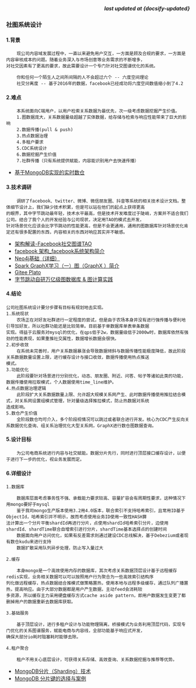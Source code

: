 <p align="right"><b><em>last updated at {docsify-updated}</em></b></p>

### 社图系统设计

#### 1.背景

```
    现公司内容域发展过程中，一直以来避免用户交互，一方面是顾及合规的要求，一方面是内容审核成本的问题。随着业务深入与市场创意等业务需求的不断增多，
对社交因素有了更高的要求，故此需要设计一个专门针对社交图谱优化的系统。

    你和任何一个陌生人之间所间隔的人不会超过六个 -- 六度空间理论
    社交分离度 -- 基于2016年的数据，facebook已经成功将六度空间数值缩小到了4.2
```

#### 2.难点

```
    本系统面向C端用户，以用户检索关系数据为最优先，次一级考虑数据挖掘产生价值。
    1.图数据庞大，关系数据量级超越了实体数据，给存储与检索与响应性能带来了巨大的影响
    2.数据传播(pull & push)
    3.热点数据治理
    4.多租户要求
    5.CDC系统设计
    6.数据挖掘产生价值
    7.社群传播（只有系统提供赋能，内容能识别用户去快速传播）
```

* [基于MongoDB实现的实时数仓](https://www.jianshu.com/p/d05102817eb6)

#### 3.技术调研

```
    调研了facebook、twitter、微博、微信朋友圈、抖音等系统的相关技术设计文档。整体细节设计上，我们缺少技术积累，但是可以站在他们的起点上获得更高
的眼界，其中字节跳动最年轻，技术水平最高，但是技术开发难度过于陡峭，方案并不适合我们公司。结合了我个人的开发经验与公司现状，决定用TAO的模式去开发，
针对场景优化应该会比字节跳动的性能更高，但是不会更通用，通用的图数据库针对场景优化肯定还有很多配置的东西，内容相关的东西对响应其实并不敏感。
```

* [架构解读-Facebook社交图谱TAO](https://zhuanlan.zhihu.com/p/158361250)
* [facebook 架构_facebook系统架构简介](https://blog.csdn.net/weixin_26714375/article/details/108907245)
* [Neo4j基础（详细）](https://www.jianshu.com/p/9e3c4892ab3e)
* [Spark GraphX学习（一）图（GraphX ）简介](https://blog.csdn.net/qq_41851454/article/details/80388443)
* [Gitee Plato](https://gitee.com/mirrors/plato)
* [字节跳动自研万亿级图数据库 & 图计算实践](https://blog.csdn.net/weixin_45825082/article/details/104497449?utm_medium=distribute.pc_relevant.none-task-blog-BlogCommendFromMachineLearnPai2-2.control&depth_1-utm_source=distribute.pc_relevant.none-task-blog-BlogCommendFromMachineLearnPai2-2.control)

#### 4.结论

```
公司社图系统设计要分步骤有目标有规划地去实现。
1.系统现状
    农场正在对好友社群进行一定程度的尝试，但是由于农场本身并没有进行强传播与便利地引导加好友，所以社群功能还是比较简单。目前基于单数据库单表单条数据
实现。得益于云服务对mysql的优化，在qps低于2w，数据量级低于2000w时，数据库依然有强劲的性能表现，如果重推社交属性，数据增长数据会很快。
2.初步收敛
    在系统未完善时，用户关系数据暴涨会导致数据倾斜与数据传播性能极度降低，故此阶段关系数据数量设置上限，进行缓存设计与接口收敛，数据传播使用热点推送
模式。
3.功能优化
    此阶段要针对场景进行分别优化，动态、朋友圈、附近、问答、帖子等诸如此类的功能，数据传播使用拉取模式，个人数据使用time_line维护。
4.热点数据治理逻辑
    此阶段扩大关系数据数量上限、允许超大规模关系网产生、此时数据传播使用推拉结合模式，对关系网设置组模式管理，针对量级选择推拉模式，防止热数据对系统
造成影响。
5.数仓产生价值
    全阶段数仓均可介入，多个阶段视情况可以跳过或者联合进行开发。核心为CDC产生反向关系数据优化查询、组关系治理优化大型关系网，GraphX进行数仓图数据查询。
```

#### 5.设计目标

```
    为公司电商系统进行内容与社交赋能。数据分片先行，同时进行顶层接口缓存设计，以便于进行下一步的优化，视业务发展而定。
```

#### 6.详细设计

```
1.数据库

    数据库层面考虑事务性不强、承载能力要求较高、容量扩容会有周期性要求，这种情况下用mongo要好于mysql
    鉴于我司mongo生产版本使用3.2用4.0版本，联合索引不支持哈希索引，且常用ID基于ObjectId，哈希索引并不明示，故而考虑使用业务ID使用一致性HASH算
法计算出一个分片平衡shardId再进行分片，点使用shardId哈希索引分片，边使用shardId、shardTime联合自增索引进行分片，shardTime基本选择点的创建时间
    数据面向用户访问优化，如果有反差需求则通过建设CDC总线解决，基于Debezium或者现有数仓kudu来进行支持
    数据扩散采用队列异步处理，防止写入量过大

2.缓存

    本身mongo是一个高效使用内存的数据库，其次考虑关系数据顶层设计基于远程缓存redis实现，业务相关数据可以可以按照用户行为聚合为一些高效索引结构序
列化做远程缓存，热点数据结合推模式做策略置热，使用本地与远程多级缓存，通过队列广播置热，提高响应。由于大部分数据都是用户产生数据，主动feed会消耗较
多资源，所以缓存主力采用硬盘缓存方式cache aside pattern，即用户数据发生变更了都删掉用户的数据重新去数据库获取。

3.基础服务

    基于顶层设计，进行多租户设计与功能物理隔离，桥接模式为业务利用顶层代码，实现专门优化的关系图谱服务，赋能电商与内容线，全部功能基于响应式开发，
确保大部分io耗时阻塞耗时能够去除。

4.租户聚合

    租户不用关心底层设计，可获得关系存储、高效查询、关系数据挖掘与推荐等优势。

```

* [MongoDB分片（Sharding）技术](http://ddrv.cn/a/564642)
* [MongoDB 分片键的选择与案例](https://www.cnblogs.com/chenmh/p/8954584.html)
